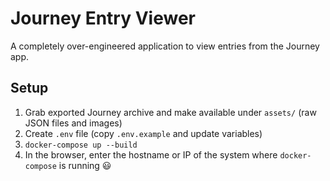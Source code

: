 # Journey Entry Viewer

A completely over-engineered application to view entries from the Journey app.

## Setup

1. Grab exported Journey archive and make available under `assets/` (raw JSON files and images)
2. Create `.env` file (copy `.env.example` and update variables)
3. `docker-compose up --build`
4. In the browser, enter the hostname or IP of the system where `docker-compose` is running :smiley:
